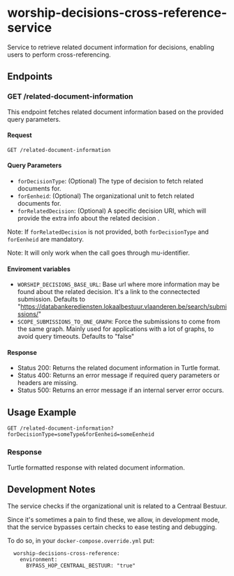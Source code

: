# worship-decisions-cross-reference-service

Service to retrieve related document information for decisions, enabling users to perform cross-referencing.

## Endpoints

### GET /related-document-information

This endpoint fetches related document information based on the provided query parameters.

#### Request

```
GET /related-document-information
```

#### Query Parameters

- `forDecisionType`: (Optional) The type of decision to fetch related documents for.
- `forEenheid`: (Optional) The organizational unit to fetch related documents for.
- `forRelatedDecision`: (Optional) A specific decision URI, which will provide the extra info about the related decision .

Note: If `forRelatedDecision` is not provided, both `forDecisionType` and `forEenheid` are mandatory.

Note: It will only work when the call goes through mu-identifier.

#### Enviroment variables

- `WORSHIP_DECISIONS_BASE_URL`: Base url where more information may be found about the related decision. It's a link to the connectected submission.
      Defaults to "https://databankerediensten.lokaalbestuur.vlaanderen.be/search/submissions/"
- `SCOPE_SUBMISSIONS_TO_ONE_GRAPH`: Force the submissions to come from the same graph. Mainly used for applications with a lot of graphs, to avoid query timeouts.
      Defaults to "false"

#### Response

- Status 200: Returns the related document information in Turtle format.
- Status 400: Returns an error message if required query parameters or headers are missing.
- Status 500: Returns an error message if an internal server error occurs.

## Usage Example
```
GET /related-document-information?forDecisionType=someType&forEenheid=someEenheid
```
### Response

Turtle formatted response with related document information.

## Development Notes
The service checks if the organizational unit is related to a Centraal Bestuur.

Since it's sometimes a pain to find these, we allow, in development mode, that the service bypasses certain checks to ease testing and debugging.

To do so, in your `docker-compose.override.yml` put:
```
  worship-decisions-cross-reference:
    environment:
      BYPASS_HOP_CENTRAAL_BESTUUR: "true"
```

